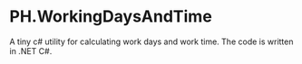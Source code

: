 # PH.WorkingDaysAndTime

A tiny c# utility for calculating work days and work time.
The code is written in .NET C#.


